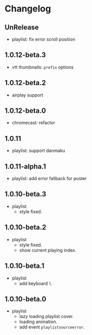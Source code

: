 # Changelog

## UnRelease

- playlist: fix error scroll position

## 1.0.12-beta.3

- vtt thumbnails: `prefix` options

## 1.0.12-beta.2

- airplay support

## 1.0.12-beta.0

- chromecast: refactor

## 1.0.11

- playlist: support danmaku

## 1.0.11-alpha.1

- playlist: add error fallback for poster

## 1.0.10-beta.3

- playlist
  - style fixed.

## 1.0.10-beta.2

- playlist
  - style fixed.
  - show current playing index.

## 1.0.10-beta.1

- playlist
  - add keyboard `l`.

## 1.0.10-beta.0

- playlist
  - lazy loading playlist cover.
  - loading animation.
  - add event `playlistsourceerror`.
